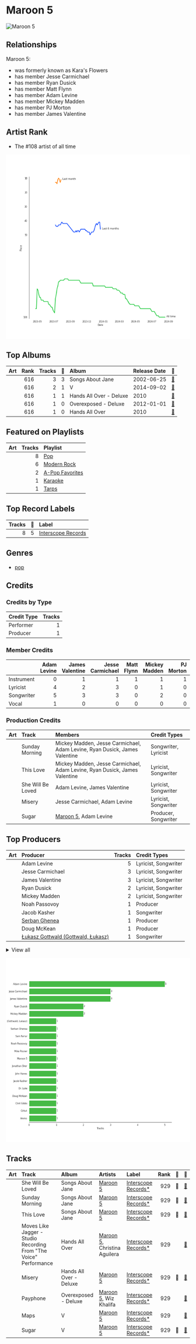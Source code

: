 
# Maroon 5


<img src="https://i.scdn.co/image/ab6761610000e5ebf8349dfb619a7f842242de77" alt="Maroon 5" width="100" />

## Relationships

Maroon 5:
- was formerly known as Kara's Flowers
- has member Jesse Carmichael
- has member Ryan Dusick
- has member Matt Flynn
- has member Adam Levine
- has member Mickey Madden
- has member PJ Morton
- has member James Valentine

## Artist Rank
- The #108 artist of all time

![Rank of Maroon 5 over time](../../images/artists/maroon_5/rank_time_series.png)
## Top Albums



| Art | Rank | Tracks | 💚 | Album | Release Date | 🔗 |
|:---|---:|---:|---:|:---|:---|:---|
| <img src="https://i.scdn.co/image/ab67616d0000b27317b3850d758fff5a2301e537" alt="" width="50" /> | 616 | 3 | 3 | Songs About Jane | 2002-06-25 | [🔗](https://open.spotify.com/album/1Rv9WRKyYhFaGbuYDaQunN) |
| <img src="https://i.scdn.co/image/ab67616d0000b273442b53773d50e1b5369bb16c" alt="" width="50" /> | 616 | 2 | 1 | V | 2014-09-02 | [🔗](https://open.spotify.com/album/2Auw0pTT6EcQdvHNimhLQI) |
| <img src="https://i.scdn.co/image/ab67616d0000b27386498c6e8ee965fa665a9c3d" alt="" width="50" /> | 616 | 1 | 1 | Hands All Over - Deluxe | 2010 | [🔗](https://open.spotify.com/album/2H4DCvJiZknLngsD2Yqf6k) |
| <img src="https://i.scdn.co/image/ab67616d0000b273ce7d499847da02a9cbd1c084" alt="" width="50" /> | 616 | 1 | 0 | Overexposed - Deluxe | 2012-01-01 | [🔗](https://open.spotify.com/album/2pjfMmH52fryXVQuWTWOgP) |
| <img src="https://i.scdn.co/image/ab67616d0000b273ce70cb2d7063cf869f9f1239" alt="" width="50" /> | 616 | 1 | 0 | Hands All Over | 2010 | [🔗](https://open.spotify.com/album/7strNUlU6xZqlVWBNUdOYv) |

## Featured on Playlists
| Art | Tracks | Playlist |
|:---|---:|:---|
| <img src="https://mosaic.scdn.co/640/ab67616d00001e0241aa6776dc15fbd71a2b4557ab67616d00001e029b9a3105ad4ffb91ad2e2798ab67616d00001e029dbb37516ff4b03244808e45ab67616d00001e02d6ec808748fa5b0c2d3a6618" alt="" width="50" /> | 8 | [Pop](../../playlists/pop/overview.md) |
| <img src="https://mosaic.scdn.co/640/ab67616d00001e025675e83f707f1d7271e5cf8aab67616d00001e02609c89ad17eb28c2013c56c6ab67616d00001e027948eec521c67e76cafe30a0ab67616d00001e02c985bcc18dd81da80839e5a9" alt="" width="50" /> | 6 | [Modern Rock](../../playlists/modern_rock/overview.md) |
| <img src="https://mosaic.scdn.co/640/ab67616d00001e02022b4010e20659300f42c375ab67616d00001e02527d94ecf554774fc313bf48ab67616d00001e02c8b444df094279e70d0ed856ab67616d00001e02d0ec2db731952a7efabc6397" alt="" width="50" /> | 2 | [A-Pop Favorites](../../playlists/a-pop_favorites/overview.md) |
| <img src="https://mosaic.scdn.co/640/ab67616d00001e022160c02bc56f192df0f4986bab67616d00001e027cdb143bd2e9906d39c5eb04ab67616d00001e02dc30583ba717007b00cceb25ab67616d00001e02df55e326ed144ab4f5cecf95" alt="" width="50" /> | 1 | [Karaoke](../../playlists/karaoke/overview.md) |
| <img src="https://mosaic.scdn.co/640/ab67616d00001e0203668e3f13559554eca8ccc6ab67616d00001e020eb56329734f9400c1639359ab67616d00001e0214ed51ab46ef0765182bb8a0ab67616d00001e02987a1825341694ec9bc62457" alt="" width="50" /> | 1 | [Tarps](../../playlists/tarps/overview.md) |

## Top Record Labels

| Tracks | 💚 | Label |
|---:|---:|:---|
| 8 | 5 | [Interscope Records](../../labels/interscope_records/overview.md) |

## Genres

- [pop](../../genres/pop/overview.md)

## Credits

### Credits by Type

| Credit Type | Tracks |
|:---|---:|
| Performer | 1 |
| Producer | 1 |

### Member Credits

| | Adam Levine | James Valentine | Jesse Carmichael | Matt Flynn | Mickey Madden | PJ Morton | Ryan Dusick |
|:---|---:|---:|---:|---:|---:|---:|---:|
| Instrument | 0 | 1 | 1 | 1 | 1 | 1 | 0 |
| Lyricist | 4 | 2 | 3 | 0 | 1 | 0 | 1 |
| Songwriter | 5 | 3 | 3 | 0 | 2 | 0 | 2 |
| Vocal | 1 | 0 | 0 | 0 | 0 | 0 | 0 |
### Production Credits

| Art | Track | Members | Credit Types |
|:---|:---|:---|:---|
| <img src="https://i.scdn.co/image/ab67616d0000b27317b3850d758fff5a2301e537" alt="" width="50" /> | Sunday Morning | Mickey Madden, Jesse Carmichael, Adam Levine, Ryan Dusick, James Valentine | Songwriter, Lyricist |
| <img src="https://i.scdn.co/image/ab67616d0000b27317b3850d758fff5a2301e537" alt="" width="50" /> | This Love | Mickey Madden, Jesse Carmichael, Adam Levine, Ryan Dusick, James Valentine | Lyricist, Songwriter |
| <img src="https://i.scdn.co/image/ab67616d0000b27317b3850d758fff5a2301e537" alt="" width="50" /> | She Will Be Loved | Adam Levine, James Valentine | Lyricist, Songwriter |
| <img src="https://i.scdn.co/image/ab67616d0000b27386498c6e8ee965fa665a9c3d" alt="" width="50" /> | Misery | Jesse Carmichael, Adam Levine | Lyricist, Songwriter |
| <img src="https://i.scdn.co/image/ab67616d0000b273442b53773d50e1b5369bb16c" alt="" width="50" /> | Sugar | [Maroon 5](.), Adam Levine | Producer, Songwriter |

## Top Producers

| Art | Producer | Tracks | Credit Types |
|:---|:---|---:|:---|
| | Adam Levine | 5 | Lyricist, Songwriter |
| | Jesse Carmichael | 3 | Lyricist, Songwriter |
| | James Valentine | 3 | Lyricist, Songwriter |
| | Ryan Dusick | 2 | Lyricist, Songwriter |
| | Mickey Madden | 2 | Lyricist, Songwriter |
| | Noah Passovoy | 1 | Producer |
| | Jacob Kasher | 1 | Songwriter |
| | [Serban Ghenea](../../producers/serban_ghenea/overview.md) | 1 | Producer |
| | Doug McKean | 1 | Producer |
| | [Łukasz Gottwald (Gottwald, Łukasz)](../../producers/łukasz_gottwald_(gottwald,_łukasz)/overview.md) | 1 | Songwriter |


<details>
<summary>View all</summary>

| Art | Producer | Tracks | Credit Types |
|:---|:---|---:|:---|
| <img src="https://i.scdn.co/image/ab6761610000e5ebf8349dfb619a7f842242de77" alt="" width="50" /> | [Maroon 5](overview.md) | 1 | Producer |
| | [Cirkut](../../producers/cirkut/overview.md) | 1 | Producer, Songwriter |
| | Ammo | 1 | Producer, Songwriter |
| | [John Hanes](../../producers/john_hanes/overview.md) | 1 | Producer |
| | Mike Posner | 1 | Songwriter |
| | Clint Gibbs | 1 | Producer |
| | Dr. Luke | 1 | Producer |
| | Jonathan Sher | 1 | Producer |
| | Sam Farrar | 1 | Lyricist, Songwriter |

</details>


![Bar chart of top 19 producers](../../images/artists/maroon_5/producers.png)
## Tracks

| Art | Track | Album | Artists | Label | Rank | 💚 | 🔗 |
|:---|:---|:---|:---|:---|---:|:---|:---|
| <img src="https://i.scdn.co/image/ab67616d0000b27317b3850d758fff5a2301e537" alt="" width="50" /> | She Will Be Loved | Songs About Jane | [Maroon 5](overview.md) | [Interscope Records*](../../labels/interscope_records) | 929 | 💚 | [🔗](https://open.spotify.com/track/7sapKrjDij2fpDVj0GxP66) |
| <img src="https://i.scdn.co/image/ab67616d0000b27317b3850d758fff5a2301e537" alt="" width="50" /> | Sunday Morning | Songs About Jane | [Maroon 5](overview.md) | [Interscope Records*](../../labels/interscope_records) | 929 | 💚 | [🔗](https://open.spotify.com/track/1YI0uK36eupTmw9F8kHysr) |
| <img src="https://i.scdn.co/image/ab67616d0000b27317b3850d758fff5a2301e537" alt="" width="50" /> | This Love | Songs About Jane | [Maroon 5](overview.md) | [Interscope Records*](../../labels/interscope_records) | 929 | 💚 | [🔗](https://open.spotify.com/track/6YgV0EF8xJMZz0Zm6BTaT4) |
| <img src="https://i.scdn.co/image/ab67616d0000b273ce70cb2d7063cf869f9f1239" alt="" width="50" /> | Moves Like Jagger - Studio Recording From "The Voice" Performance | Hands All Over | [Maroon 5](overview.md), Christina Aguilera | [Interscope Records*](../../labels/interscope_records) | 929 | | [🔗](https://open.spotify.com/track/7LcfRTgAVTs5pQGEQgUEzN) |
| <img src="https://i.scdn.co/image/ab67616d0000b27386498c6e8ee965fa665a9c3d" alt="" width="50" /> | Misery | Hands All Over - Deluxe | [Maroon 5](overview.md) | [Interscope Records*](../../labels/interscope_records) | 929 | 💚 | [🔗](https://open.spotify.com/track/6KBYk8OFtod7brGuZ3Y67q) |
| <img src="https://i.scdn.co/image/ab67616d0000b273ce7d499847da02a9cbd1c084" alt="" width="50" /> | Payphone | Overexposed - Deluxe | [Maroon 5](overview.md), Wiz Khalifa | [Interscope Records*](../../labels/interscope_records) | 929 | | [🔗](https://open.spotify.com/track/4P0osvTXoSYZZC2n8IFH3c) |
| <img src="https://i.scdn.co/image/ab67616d0000b273442b53773d50e1b5369bb16c" alt="" width="50" /> | Maps | V | [Maroon 5](overview.md) | [Interscope Records*](../../labels/interscope_records) | 929 | | [🔗](https://open.spotify.com/track/4gbVRS8gloEluzf0GzDOFc) |
| <img src="https://i.scdn.co/image/ab67616d0000b273442b53773d50e1b5369bb16c" alt="" width="50" /> | Sugar | V | [Maroon 5](overview.md) | [Interscope Records*](../../labels/interscope_records) | 929 | 💚 | [🔗](https://open.spotify.com/track/2iuZJX9X9P0GKaE93xcPjk) |
